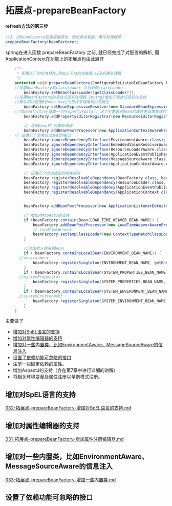# 拓展点-prepareBeanFactory

#### refresh方法的第三步

```java
//3、为BeanFactory配置容器特性，例如类加载器、事件处理器等
prepareBeanFactory(beanFactory);
```

spring在进入函数 prepareBeanFactory 之前, 就已经完成了对配置的解析, 而 ApplicationContext在功能上的拓展点也由此展开

```java
	/**
	 * 配置工厂的标准特性,例如上下文的加载器,以及后置处理器
	 */
	protected void prepareBeanFactory(ConfigurableListableBeanFactory beanFactory) {
    //设置beanFactory的classloader 为当前的classLoader
		beanFactory.setBeanClassLoader(getClassLoader());
    //设置beanFactory的表达式语言处理器,Spring3增加了表达式语言的支持
    //默认可以使用#{bean.xxx}的形式来调用相关的属性
		beanFactory.setBeanExpressionResolver(new StandardBeanExpressionResolver(beanFactory.getBeanClassLoader()));
    //为beanfactory设置一个PropertyEditor, 这个主要是对bean的属性等设置管理的一个工具
		beanFactory.addPropertyEditorRegistrar(new ResourceEditorRegistrar(this, getEnvironment()));

		// 添加bean的 后置处理器
		beanFactory.addBeanPostProcessor(new ApplicationContextAwareProcessor(this));
    // 设置几个忽略自动装配的接口
		beanFactory.ignoreDependencyInterface(EnvironmentAware.class);
		beanFactory.ignoreDependencyInterface(EmbeddedValueResolverAware.class);
		beanFactory.ignoreDependencyInterface(ResourceLoaderAware.class);
		beanFactory.ignoreDependencyInterface(ApplicationEventPublisherAware.class);
		beanFactory.ignoreDependencyInterface(MessageSourceAware.class);
		beanFactory.ignoreDependencyInterface(ApplicationContextAware.class);

		// 设置几个自动装配的特殊规则
		beanFactory.registerResolvableDependency(BeanFactory.class, beanFactory);
		beanFactory.registerResolvableDependency(ResourceLoader.class, this);
		beanFactory.registerResolvableDependency(ApplicationEventPublisher.class, this);
		beanFactory.registerResolvableDependency(ApplicationContext.class, this);


		beanFactory.addBeanPostProcessor(new ApplicationListenerDetector(this));

		// 增加对AspectJ的支持
		if (beanFactory.containsBean(LOAD_TIME_WEAVER_BEAN_NAME)) {
			beanFactory.addBeanPostProcessor(new LoadTimeWeaverAwareProcessor(beanFactory));
			// loadTimeWeaver
			beanFactory.setTempClassLoader(new ContextTypeMatchClassLoader(beanFactory.getBeanClassLoader()));
		}

		//添加默认的系统bean
		if (!beanFactory.containsLocalBean(ENVIRONMENT_BEAN_NAME)) {
      //environment
			beanFactory.registerSingleton(ENVIRONMENT_BEAN_NAME, getEnvironment());
		}
		if (!beanFactory.containsLocalBean(SYSTEM_PROPERTIES_BEAN_NAME)) {
      //systemProperties
			beanFactory.registerSingleton(SYSTEM_PROPERTIES_BEAN_NAME, getEnvironment().getSystemProperties());
		}
		if (!beanFactory.containsLocalBean(SYSTEM_ENVIRONMENT_BEAN_NAME)) {
      //systemEnvironment
			beanFactory.registerSingleton(SYSTEM_ENVIRONMENT_BEAN_NAME, getEnvironment().getSystemEnvironment());
		}
	}

```

主要做了

- [增加对SpEL语言的支持](#增加对SpEL语言的支持)
- [增加对属性编辑器的支持](#增加对属性编辑器的支持)
- [增加对一些内置类，比如EnvironmentAware、MessageSourceAware的信息注入](#增加对一些内置类，比如EnvironmentAware、MessageSourceAware的信息注入)
- [设置了依赖功能可忽略的接口](#设置了依赖功能可忽略的接口)
- 注册一些固定依赖的属性。
- 增加AspectJ的支持（会在第7章中进行详细的讲解）
- 将相关环境变量及属性注册以单例模式注册。

## 增加对SpEL语言的支持

 [032-拓展点-prepareBeanFactory-增加对SpEL语言的支持.md](032-拓展点-prepareBeanFactory-增加对SpEL语言的支持.md) 

## 增加对属性编辑器的支持

 [031-拓展点-prepareBeanFactory-增加属性注册编辑器.md](031-拓展点-prepareBeanFactory-增加属性注册编辑器.md) 

## 增加对一些内置类，比如EnvironmentAware、MessageSourceAware的信息注入

 [033-拓展点-prepareBeanFactory-增加一些内置类.md](033-拓展点-prepareBeanFactory-增加一些内置类.md) 

## 设置了依赖功能可忽略的接口

